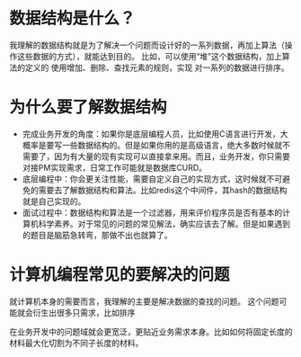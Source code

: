 # 数据结构是什么？
我理解的数据结构就是为了解决一个问题而设计好的一系列数据，再加上算法（操作这些数据的方式），就能达到目的。
比如，可以使用“堆”这个数据结构，加上算法的定义的 使用增加、删除、查找元素的规则，实现 对一系列的数据进行排序。

# 为什么要了解数据结构
- 完成业务开发的角度：如果你是底层编程人员，比如使用C语言进行开发，大概率是要写一些数据结构的。但是如果你用的是高级语言，绝大多数时候就不需要了，因为有大量的现有实现可以直接拿来用。而且，业务开发，你只需要对接PM实现需求，日常工作可能就是数据库CURD。
- 底层编程中：你会更关注性能，需要自定义自己的实现方式，这时候就不可避免的需要去了解数据结构和算法。比如redis这个中间件，其hash的数据结构就是自己实现的。
- 面试过程中：数据结构和算法是一个过滤器，用来评价程序员是否有基本的计算机科学素养。对于常见的问题的常见解法，确实应该去了解。但是如果遇到的题目是脑筋急转弯，那做不出也就算了。

# 计算机编程常见的要解决的问题
就计算机本身的需要而言，我理解的主要是解决数据的查找的问题。
这个问题可能就会衍生出很多只需求，比如排序

在业务开发中的问题域就会更宽泛，更贴近业务需求本身。比如如何将固定长度的材料最大化切割为不同子长度的材料。